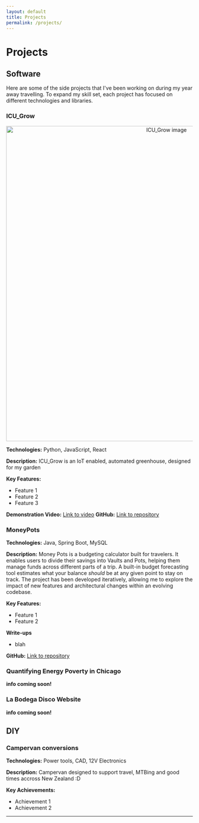 ```yaml
---
layout: default
title: Projects
permalink: /projects/
---
```


# Projects
## Software

Here are some of the side projects that I've been working on during my year away travelling. To expand my skill set, each project has focused on different technologies and libraries. 

### ICU_Grow
<p align="center">
  <img src="/assets/img/icu_grow.jpg" alt="ICU_Grow image" width="850">
</p>

**Technologies:** Python, JavaScript, React 

**Description:** ICU_Grow is an IoT enabled, automated greenhouse, designed for my garden 

**Key Features:**
- Feature 1
- Feature 2  
- Feature 3

**Demonstration Video:** [Link to video](www.youtube.com)
**GitHub:** [Link to repository](https://www.github.com/fortune1991)

### MoneyPots
**Technologies:** Java, Spring Boot, MySQL  

**Description:** Money Pots is a budgeting calculator built for travelers. It enables users to divide their savings into Vaults and Pots, helping them manage funds across different parts of a trip. A built-in budget forecasting tool estimates what your balance _should_ be at any given point to stay on track. The project has been developed iteratively, allowing me to explore the impact of new features and architectural changes within an evolving codebase.

**Key Features:**
- Feature 1
- Feature 2

**Write-ups**
- blah 

**GitHub:** [Link to repository](#)

### Quantifying Energy Poverty in Chicago 

**info coming soon!**

### La Bodega Disco Website

**info coming soon!**

## DIY

### Campervan conversions
**Technologies:** Power tools, CAD, 12V Electronics  

**Description:**  Campervan designed to support travel, MTBing and good times accross New Zealand :D

**Key Achievements:**
- Achievement 1
- Achievement 2

---
